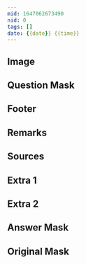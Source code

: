 ```yaml
---
mid: 1647062673490
nid: 0
tags: []
date: {{date}} {{time}}
---
```




## Image



## Question Mask



## Footer



## Remarks



## Sources



## Extra 1



## Extra 2



## Answer Mask



## Original Mask


